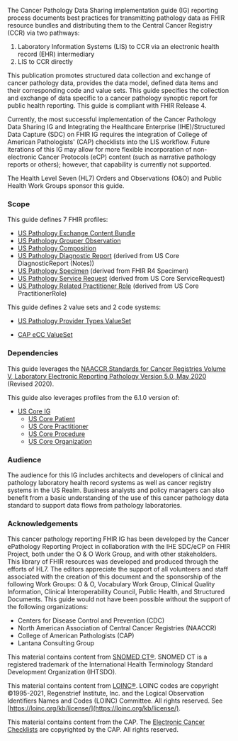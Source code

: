 The Cancer Pathology Data Sharing implementation guide (IG) reporting process documents best practices for transmitting pathology data as FHIR resource bundles and distributing them to the Central Cancer Registry (CCR) via two pathways:

1. Laboratory Information Systems (LIS) to CCR via an electronic health record (EHR) intermediary
2. LIS to CCR directly

This publication promotes structured data collection and exchange of cancer pathology data, provides the data model, defined data items and their corresponding code and value sets. This guide specifies the collection and exchange of data specific to a cancer pathology synoptic report for public health reporting. This guide is compliant with FHIR Release 4.

Currently, the most successful implementation of the Cancer Pathology Data Sharing IG and Integrating the Healthcare Enterprise (IHE)/Structured Data Capture (SDC) on FHIR IG requires the integration of College of American Pathologists' (CAP) checklists into the LIS workflow. Future iterations of this IG may allow for more flexible incorporation of non-electronic Cancer Protocols (eCP) content (such as narrative pathology reports or others); however, that capability is currently not supported.

The Health Level Seven (HL7) Orders and Observations (O&O) and Public Health Work Groups sponsor this guide. 

### Scope
This guide defines 7 FHIR profiles:
* [US Pathology Exchange Content Bundle](StructureDefinition-us-pathology-exchange-bundle.html)
* [US Pathology Grouper Observation](StructureDefinition-us-pathology-grouper-observation.html)
* [US Pathology Composition](StructureDefinition-us-pathology-composition.html)
* [US Pathology Diagnostic Report](StructureDefinition-us-pathology-diagnostic-report.html) (derived from US Core DiagnosticReport (Notes))
* [US Pathology Specimen](StructureDefinition-us-pathology-specimen.html) (derived from FHIR R4 Specimen)
* [US Pathology Service Request](StructureDefinition-us-pathology-service-request.html) (derived from US Core ServiceRequest)
* [US Pathology Related Practitioner Role](StructureDefinition-us-pathology-related-practitioner-role.html) (derived from US Core PractitionerRole)

This guide defines 2 value sets and 2 code systems:
* [US Pathology Provider Types ValueSet](https://build.fhir.org/ig/HL7/cancer-reporting/ValueSet-us-pathology-provider-types.html)

* [CAP eCC ValueSet](https://build.fhir.org/ig/HL7/cancer-reporting/ValueSet-cap-ecc-value-set.html)

### Dependencies
This guide leverages the [NAACCR Standards for Cancer Registries Volume V, Laboratory Electronic Reporting Pathology Version 5.0, May 2020](https://www.naaccr.org/wp-content/uploads/2020/07/NAACCR-Vol-V_Revised_20200720.pdf) (Revised 2020).

This guide also leverages profiles from the 6.1.0 version of:
* [US Core IG](http://hl7.org/fhir/us/core/STU6.1/index.html)
  * [US Core Patient](http://hl7.org/fhir/us/core/STU6.1/StructureDefinition-us-core-patient.html) 
  * [US Core Practitioner](http://hl7.org/fhir/us/core/STU6.1/StructureDefinition-us-core-practitioner.html)
  * [US Core Procedure](http://hl7.org/fhir/us/core/STU6.1/StructureDefinition-us-core-procedure.html)
  * [US Core Organization](http://hl7.org/fhir/us/core/STU6.1/StructureDefinition-us-core-organization.html)

### Audience
The audience for this IG includes architects and developers of clinical and pathology laboratory health record systems as well as cancer registry systems in the US Realm. Business analysts and policy managers can also benefit from a basic understanding of the use of this cancer pathology data standard to support data flows from pathology laboratories.

### Acknowledgements
This cancer pathology reporting FHIR IG has been developed by the Cancer ePathology Reporting Project in collaboration with the IHE SDC/eCP on FHIR Project, both under the O & O Work Group, and with other stakeholders. This library of FHIR resources was developed and produced through the efforts of HL7. The editors appreciate the support of all volunteers and staff associated with the creation of this document and the sponsorship of the following Work Groups: O & O, Vocabulary Work Group, Clinical Quality Information, Clinical Interoperability Council, Public Health, and Structured Documents. This guide would not have been possible without the support of the following organizations:
* Centers for Disease Control and Prevention (CDC)
* North American Association of Central Cancer Registries (NAACCR)
* College of American Pathologists (CAP)
* Lantana Consulting Group

This material contains content from [SNOMED CT®](http://www.ihtsdo.org/snomed-ct/). SNOMED CT is a registered trademark of the International Health Terminology Standard Development Organization (IHTSDO).

This material contains content from [LOINC®](http://loinc.org). LOINC codes are copyright ©1995-2021, Regenstrief Institute, Inc. and the Logical Observation Identifiers Names and Codes (LOINC) Committee. All rights reserved. See [https://loinc.org/kb/license/](https://loinc.org/kb/license/).

This material contains content from the CAP. The [Electronic Cancer Checklists](https://www.cap.org/laboratory-improvement/proficiency-testing/cap-ecc) are copyrighted by the CAP. All rights reserved.